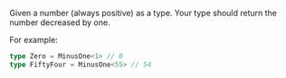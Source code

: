 Given a number (always positive) as a type. Your type should return the number decreased by one.

For example:

```typescript
type Zero = MinusOne<1> // 0
type FiftyFour = MinusOne<55> // 54
```

